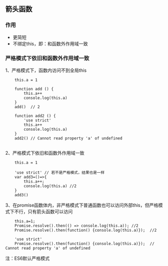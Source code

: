 ## 箭头函数
### 作用
* 更简短
* 不绑定this，即：和函数外作用域一致

### 严格模式下依旧和函数外作用域一致

1、严格模式下，函数内访问不到全局this
```
    this.a = 1

    function add () {
        this.a++
        console.log(this.a)
    }
    add()  // 2

    function add2 () {
        'use strict'
        this.a++
        console.log(this.a)
    }
    add2() // Cannot read property 'a' of undefined


```

2、严格模式下依旧和函数外作用域一致
```
    this.a = 1

    'use strict' // 若不是严格模式，结果也是一样
    var add3=()=>{
        this.a++;
        console.log(this.a) //2
    }
    add3()
```

3、在promise函数体内，非严格模式下普通函数也可以访问外部this，但严格模式下不行，只有箭头函数可以访问
```
    this.a=1;
    Promise.resolve().then(() => console.log(this.a)); //2
    Promise.resolve().then(function() {console.log(this.a)});  //2

    'use strict'
    Promise.resolve().then(function() {console.log(this.a)});  // Cannot read property 'a' of undefined
```

注：ES6默认严格模式